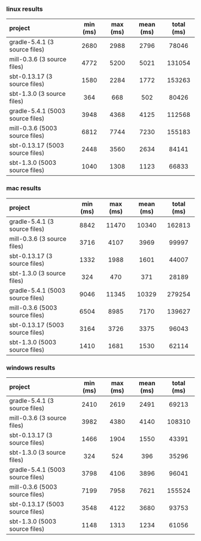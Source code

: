 
### linux results
project | min (ms) | max (ms) | mean (ms) | total (ms)
:------- | :------: | :------: | :------: | :------:
gradle-5.4.1 (3 source files) | 2680 | 2988 | 2796 | 78046
mill-0.3.6 (3 source files) | 4772 | 5200 | 5021 | 131054
sbt-0.13.17 (3 source files) | 1580 | 2284 | 1772 | 153263
sbt-1.3.0 (3 source files) | 364 | 668 | 502 | 80426
gradle-5.4.1 (5003 source files) | 3948 | 4368 | 4125 | 112568
mill-0.3.6 (5003 source files) | 6812 | 7744 | 7230 | 155183
sbt-0.13.17 (5003 source files) | 2448 | 3560 | 2634 | 84141
sbt-1.3.0 (5003 source files) | 1040 | 1308 | 1123 | 66833

### mac results
project | min (ms) | max (ms) | mean (ms) | total (ms)
:------- | :------: | :------: | :------: | :------:
gradle-5.4.1 (3 source files) | 8842 | 11470 | 10340 | 162813
mill-0.3.6 (3 source files) | 3716 | 4107 | 3969 | 99997
sbt-0.13.17 (3 source files) | 1332 | 1988 | 1601 | 44007
sbt-1.3.0 (3 source files) | 324 | 470 | 371 | 28189
gradle-5.4.1 (5003 source files) | 9046 | 11345 | 10329 | 279254
mill-0.3.6 (5003 source files) | 6504 | 8985 | 7170 | 139627
sbt-0.13.17 (5003 source files) | 3164 | 3726 | 3375 | 96043
sbt-1.3.0 (5003 source files) | 1410 | 1681 | 1530 | 62114

### windows results
 project | min (ms) | max (ms) | mean (ms) | total (ms)
:------- | :------: | :------: | :------: | :------:
gradle-5.4.1 (3 source files) | 2410 | 2619 | 2491 | 69213
mill-0.3.6 (3 source files) | 3982 | 4380 | 4140 | 108310
sbt-0.13.17 (3 source files) | 1466 | 1904 | 1550 | 43391
sbt-1.3.0 (3 source files) | 324 | 524 | 396 | 35296
gradle-5.4.1 (5003 source files) | 3798 | 4106 | 3896 | 96041
mill-0.3.6 (5003 source files) | 7199 | 7958 | 7621 | 155524
sbt-0.13.17 (5003 source files) | 3548 | 4122 | 3680 | 93753
sbt-1.3.0 (5003 source files) | 1148 | 1313 | 1234 | 61056
